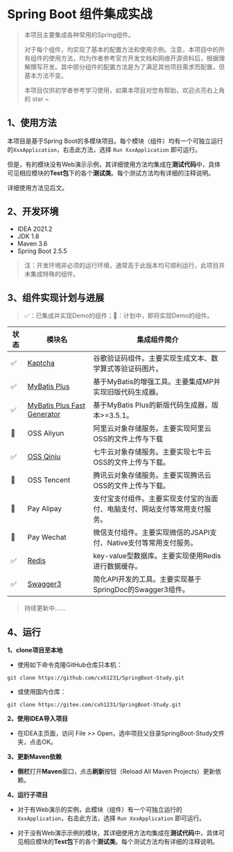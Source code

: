 # Spring Boot 组件集成实战

> 本项目主要集成各种常用的Spring组件。
> 
> 对于每个组件，均实现了基本的配置方法和使用示例。注意，本项目中的所有组件的使用方法，均为作者参考官方开发文档和网络开源资料后，根据理解撰写开发。其中部分组件的配置方法是为了满足其他项目需求而配置，但基本方法不变。
> 
> 本项目仅供初学者参考学习使用，如果本项目对您有帮助，欢迎点亮右上角的 star ~

## 1、使用方法

本项目是基于Spring Boot的多模块项目。每个模块（组件）均有一个可独立运行的`XxxApplication`，右击此方法，选择 `Run XxxApplication` 即可运行。

但是，有的模块没有Web演示示例，其详细使用方法均集成在**测试代码**中，具体可见相应模块的**Test包**下的各个**测试类**。每个测试方法均有详细的注释说明。

详细使用方法见后文。

## 2、开发环境

+ IDEA 2021.2
+ JDK 1.8
+ Maven 3.6
+ Spring Boot 2.5.5

> 注：开发环境非必须的运行环境，通常高于此版本均可顺利运行，此项目并未集成特殊的组件。

## 3、组件实现计划与进展

> ✅：已集成并实现Demo的组件；🎉：计划中，即将实现Demo的组件。

| 状态 | 模块名                      | 集成组件简介                                                       |
|-----|--------------------------- |-----------------------------------------------------------------|
| ✅  | [Kaptcha](./study-captcha) | 谷歌验证码组件。主要实现生成文本、数学算式等验证码图片。                 |
| ✅  | [MyBatis Plus](./study-mybatis-plus) | 基于MyBatis的增强工具。主要集成MP并实现旧版代码生成器。 |
| ✅  | [MyBatis Plus Fast Generator](./study-mybatis-plus-fast-generator) | 基于MyBatis Plus的新版代码生成器，版本>=3.5.1。 |
| 🎉  | OSS Aliyun | 阿里云对象存储服务。主要实现阿里云OSS的文件上传与下载 |
| ✅  | [OSS Qiniu](./study-oss-qiniu) | 七牛云对象存储服务。主要实现七牛云OSS的文件上传与下载。 |
| 🎉  | OSS Tencent | 腾讯云对象存储服务。主要实现腾讯云OSS的文件上传与下载。|
| 🎉  | Pay Alipay | 支付宝支付组件。主要实现支付宝的当面付、电脑支付、网站支付等常用支付服务。 |
| 🎉  | Pay Wechat | 微信支付组件。主要实现微信的JSAPI支付、Native支付等常用支付服务。 |
| ✅  | [Redis](./study-redis) | key-value型数据库。主要实现使用Redis进行数据缓存。 |
| ✅  | [Swagger3](./study-swagger3) | 简化API开发的工具。主要实现基于SpringDoc的Swagger3组件。 |


> 持续更新中......

## 4、运行

**1、clone项目至本地**

+ 使用如下命令克隆GitHub仓库只本机：

```
git clone https://github.com/cxh1231/SpringBoot-Study.git
```

+ 或使用国内仓库：

```
git clone https://gitee.com/cxh1231/SpringBoot-Study.git
```

**2、使用IDEA导入项目**

+ 在IDEA主页面，访问 File >> Open，选中项目父目录SpringBoot-Study文件夹，点击OK。

**3、更新Maven依赖**

+ **侧栏**打开**Maven**窗口，点击**刷新**按钮（Reload All Maven Projects）更新依赖。

**4、运行子项目**

+ 对于有Web演示的实例，此模块（组件）有一个可独立运行的`XxxApplication`，右击此方法，选择 `Run XxxApplication` 即可运行。

+ 对于没有Web演示示例的模块，其详细使用方法均集成在**测试代码**中，具体可见相应模块的**Test包**下的各个**测试类**。每个测试方法均有详细的注释说明。